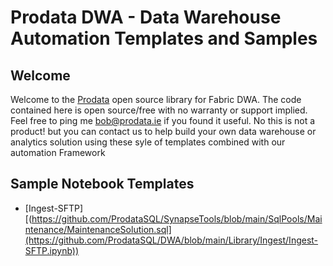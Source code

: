 # Prodata DWA - Data Warehouse Automation Templates and Samples
## Welcome
Welcome to the [Prodata](https://www.prodata.ie) open source library for Fabric DWA. The code contained here is open source/free with no warranty or support implied. Feel free to ping me bob@prodata.ie if you found it useful.
No this is not a product! but you can contact us to help build your own data warehouse or analytics solution using these syle of templates combined with our automation Framework

## Sample Notebook Templates
* [Ingest-SFTP][(https://github.com/ProdataSQL/SynapseTools/blob/main/SqlPools/Maintenance/MaintenanceSolution.sql](https://github.com/ProdataSQL/DWA/blob/main/Library/Ingest/Ingest-SFTP.ipynb))
